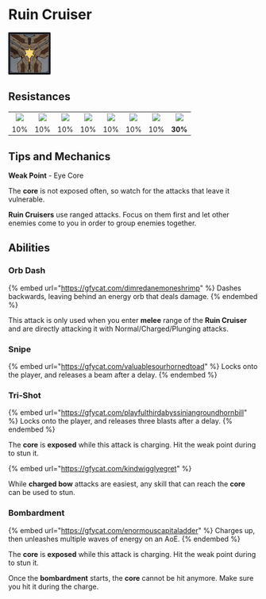 # Ruin Cruiser

![](../../.gitbook/assets/ruin-cruiser.png)

## Resistances

|                                            |                                             |                                            |                                               |                                             |                                           |                                              |                                                |
| :----------------------------------------: | :-----------------------------------------: | :----------------------------------------: | :-------------------------------------------: | :-----------------------------------------: | :---------------------------------------: | :------------------------------------------: | :--------------------------------------------: |
| ![](../../.gitbook/assets/pyro\_small.png) | ![](../../.gitbook/assets/hydro\_small.png) | ![](../../.gitbook/assets/cryo\_small.png) | ![](../../.gitbook/assets/electro\_small.png) | ![](../../.gitbook/assets/anemo\_small.png) | ![](../../.gitbook/assets/geo\_small.png) | ![](../../.gitbook/assets/dendro\_small.png) | ![](../../.gitbook/assets/physical\_small.png) |
|                     10%                    |                     10%                     |                     10%                    |                      10%                      |                     10%                     |                    10%                    |                      10%                     |                     **30%**                    |

## Tips and Mechanics

**Weak Point** - Eye Core

The **core** is not exposed often, so watch for the attacks that leave it vulnerable.

**Ruin Cruisers** use ranged attacks. Focus on them first and let other enemies come to you in order to group enemies together.

## Abilities

### Orb Dash

{% embed url="https://gfycat.com/dimredanemoneshrimp" %}
Dashes backwards, leaving behind an energy orb that deals damage.
{% endembed %}

This attack is only used when you enter **melee** range of the **Ruin Cruiser** and are directly attacking it with Normal/Charged/Plunging attacks.

### Snipe

{% embed url="https://gfycat.com/valuablesourhornedtoad" %}
Locks onto the player, and releases a beam after a delay.
{% endembed %}

### Tri-Shot

{% embed url="https://gfycat.com/playfulthirdabyssiniangroundhornbill" %}
Locks onto the player, and releases three blasts after a delay.
{% endembed %}

The **core** is **exposed** while this attack is charging. Hit the weak point during to stun it.

{% embed url="https://gfycat.com/kindwigglyegret" %}

While **charged bow** attacks are easiest, any skill that can reach the **core** can be used to stun.

### Bombardment

{% embed url="https://gfycat.com/enormouscapitaladder" %}
Charges up, then unleashes multiple waves of energy on an AoE.
{% endembed %}

The **core** is **exposed** while this attack is charging. Hit the weak point during to stun it.

Once the **bombardment** starts, the **core** cannot be hit anymore. Make sure you hit it during the charge.
